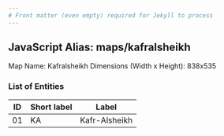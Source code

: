 ```yaml
---
# Front matter (even empty) required for Jekyll to process
---
```


## JavaScript Alias: maps/kafralsheikh

Map Name: Kafralsheikh
Dimensions (Width x Height): 838x535





### List of Entities

ID | Short label | Label
---|---|---|
01|KA|Kafr-Alsheikh

